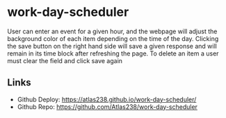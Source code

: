 # work-day-scheduler
User can enter an event for a given hour, and the webpage will adjust the background color of each item depending on the time of the day. Clicking the save button on the right hand side will save a given response and will remain in its time block after refreshing the page. To delete an item a user must clear the field and click save again

## Links
- Github Deploy: https://atlas238.github.io/work-day-scheduler/
- Github Repo: https://github.com/Atlas238/work-day-scheduler